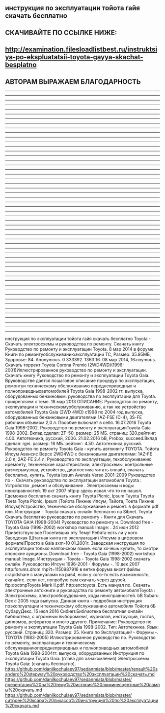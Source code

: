 инструкция по эксплуатации тойота гайя скачать бесплатно
--------------------------------------------------
СКАЧИВАЙТЕ ПО ССЫЛКЕ НИЖЕ:
--------------------------------------------------
http://examination.filesloadlistbest.ru/instruktsiya-po-ekspluatatsii-toyota-gayya-skachat-besplatno
--------------------------------------------------
АВТОРАМ ВЫРАЖАЕМ БЛАГОДАРНОСТЬ
--------------------------------------------------
--------------------------------------------------
--------------------------------------------------
--------------------------------------------------
--------------------------------------------------
--------------------------------------------------
--------------------------------------------------
--------------------------------------------------
--------------------------------------------------
--------------------------------------------------
--------------------------------------------------
--------------------------------------------------
--------------------------------------------------
--------------------------------------------------
--------------------------------------------------
--------------------------------------------------
--------------------------------------------------
--------------------------------------------------
--------------------------------------------------
--------------------------------------------------
--------------------------------------------------
--------------------------------------------------
--------------------------------------------------
--------------------------------------------------
--------------------------------------------------
--------------------------------------------------
--------------------------------------------------
--------------------------------------------------
--------------------------------------------------
--------------------------------------------------
--------------------------------------------------
--------------------------------------------------
--------------------------------------------------
--------------------------------------------------
--------------------------------------------------
--------------------------------------------------
--------------------------------------------------
--------------------------------------------------
--------------------------------------------------
--------------------------------------------------
--------------------------------------------------
--------------------------------------------------
--------------------------------------------------
--------------------------------------------------
--------------------------------------------------
--------------------------------------------------
--------------------------------------------------
--------------------------------------------------
--------------------------------------------------
--------------------------------------------------
--------------------------------------------------
--------------------------------------------------
--------------------------------------------------
--------------------------------------------------
инструкция по эксплуатации тойота гайя скачать бесплатно Toyota - Скачать электросхемы и руководства по ремонту. Скачать книгу Руководство по ремонту и эксплуатации Toyota. 8 мар 2014  в форуме Книги по ремонтуобслуживаниюэксплуатации ТС, Размер: 35.95МБ, Здоровье: 84. Anonymous. 0 333392. 1363 16. 08 мар 2014, 16:onymous. Скачать торрент Toyota Corona Premio (2WD4WD)(1996-2001)Иллюстрированное руководство по ремонту и эксплуатации. Скачать книгу Руководство по ремонту и эксплуатации Toyota Gaia. Вруководстве дается пошаговое описание процедур по эксплуатации, ремонтуи техническому обслуживанию переднеприводных и полноприводныхавтомобилей Toyota Gaia 1998-2002 гг. выпуска, оборудованных бензиновым. руководства по эксплуатации для Toyota. прикрепляем к теме. 18 мар 2013  ОПИСАНИЕ: Руководство по ремонту, эксплуатации и техническомуобслуживанию, а так же устройство автомобилей Toyota Gaia (2WD  4WD) с1998 по 2004 год выпуска, оборудованных бензиновыми двигателями 1AZ-FSE (D-4), 3S-FE рабочим объемом 2,0 л. Пособие включает в себя. 16.07.2016 Toyota Gaia 1998-2002. Руководство по ремонту и эксплуатацииToyota Gaia 1998-2002. Вклад сделал: ZF-50. размер: 25 МБ. страниц: 320.рейтинг: 4.00. Автотехника, русский, 2006. 21.02.2016 bB, Probox, succeed.Вклад сделал: rgei. размер: 16 МБ. рейтинг: 4.50. Автотехника,русский. Руководство по ремонту Toyota Gaia - купить автокнигу TOYOTA. Тойота Ипсум Авенсис Версо 2WD4WD с бензиновыми двигателями: 1AZ-FE 2.0 л, 2AZ-FE 2.4 л; Руководство по эксплуатации, техобслуживанию иремонту, технические характеристики, электросхемы, контрольные размерыкузова, устройство, диагностика читать онлайн, скачать бесплатно, купить. Toyota Ipsum Avensis Verso 2001-2009 Руководство по  -. Скачать руководство по эксплуатации автомобиля Toyota : Устройство ,ремонт и обслуживание . Электросхемы и коды неисправностей. 19 окт 2007  http:p здесь искал что то не нашол. Гдеможно бесплатно скачать книгу Toyota Picnic, Ipsum  Tayota  Toyeta  Toeta Toyta Picnic, Ipsum (Тойота Пикник Ипсум, Тайота, Тоета Пикник Ипсум)Устройство, техническое обслуживание и ремонт. в формате pdf или. Инструкции - Toyota скачать онлайн бесплатно на Sibnet. Toyota - Скачать бесплатно руководство по ремонту - Книги для
Скачать TOYOTA GAIA (1998-2004) Руководство по ремонту и. Download free - Toyota Gaia (1998-2002) workshop manual: Image: . 24 июн 2012  Приветствую все Посетивших эту Тему! Ребята есть ли у кого Заводская (Штатная книга по эксплуатации) Ипсума в цифровом формате!Просто в Gaia sxm-10 01.2001г.  Заводская инструкция по эксплуатации только наяпонском языке. если хочешь купить, то смотри японские аукционы. Download free - Toyota Gaia (1998-2002) workshop manual: Image. Инструкции - Toyota - Toyota Gaia 1998-2002 скачать онлайн. Руководство Ипсум 1996-2001 - Форумы -. 10 дек 2007  http:forums.drom.rhp?t=1150987916 в ветке форума висят файлы сrapidshare с мануалами на рав4, если у кого-то есть возможность, скачайте. если нет, попробую сам скачать через друзей. ftp:doctmpToyota Mark II.pdf. http:enctoyota. Есть мануал по. Скачать электронные автокниги и руководства по ремонту автомобиляToyota : Электросхемы, электрооборудование, коды неисправностей.  bB Subaru Dex с 2005 года выпуска. Данная книга - подробная инструкция поэксплуатации и техническому обслуживанию автомобиля Тойота бБ  СубаруДекс. 15 июл 2016  Сибнет.Библиотека  бесплатная онлайн библиотека, с огромным выборомкниг, журналов, инструкций, гостов, дипломов, рефератов и много другого. Примечание: Руководство по ремонту и эксплуатации Toyota Gaia 1998-2002. Тип: Автотехника. Язык: русский. Cтраниц: 320. Размер: 25. Книга по Эксплуатации! - Форумы -. TOYOTA (1983-2005) Иллюстрированное руководство по. Руководство по ремонту, эксплуатации и техническому обслуживаниюпереднеприводных и полноприводных автомобилей Toyota Gaia 1998-2004гг. выпуска, оборудованных  Инструкция по эксплуатации Toyota Gaia: (глава для ознакомления)  Электросхемы Toyota Gaia: (скачать бесплатно).
https://github.com/danilkochulaev97/sedanmiata/blob/master/renault%20sandero%20stepway%20руководство%20эксплуатации%20скачать.md
https://github.com/danilkochulaev97/sedanmiata/blob/master/презентация%20на%20тему%20история%20люминесцентные%20лампы%20скачать.md
https://github.com/danilkochulaev97/sedanmiata/blob/master/ситроен%20ксара%20пикассо%20инструкция%20по%20эксплуатации%20скачать.md